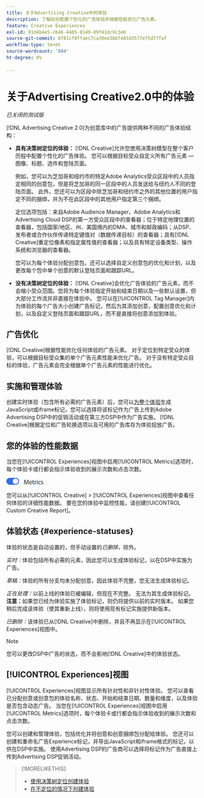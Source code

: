 ```yaml
---
title: 关于Advertising Creative中的体验
description: 了解如何配置个性化的广告体验并根据性能优化广告元素。
feature: Creative Experiences
exl-id: 91d4b4e5-c646-4485-8149-89f41dc9c3e6
source-git-commit: 8f81cf8ffaec7ca30ee3bbfd45d3577e75d77faf
workflow-type: tm+mt
source-wordcount: '804'
ht-degree: 0%

---
```


# 关于Advertising Creative2.0中的体验

*已关闭的测试版*

<!-- Revisit Description metadata -->

<!-- MORE -->

[!DNL Advertising Creative 2.0]为创意库<!-- can use a single library only -->中的广告提供两种不同的广告体验结构：

* **具有决策树定位的体验：** [!DNL Creative]允许您使用决策树模型在整个客户历程中配置个性化的广告体验。 您可以根据目标受众自定义所有广告元素 — 图像、标题、选件和登陆页面。

  例如，您可以为芝加哥和纽约市的特定Adobe Analytics受众区段中的人员指定相同的创意包，但是将芝加哥的同一区段中的人员发送给与纽约人不同的登陆页面。 此外，您还可以为区段中除芝加哥和纽约市之外的其他位置的用户指定不同的捆绑，并为不在此区段中的其他用户指定第三个捆绑。

  定位选项包括：来自Adobe Audience Manager、Adobe Analytics和Advertising Cloud DSP的第一方受众区段中的查看器；位于特定地理位置的查看器，包括国家/地区、州、美国境内的DMA、城市和邮政编码；从DSP、发布者或合作伙伴传递特定键值对（数据传递目标）的查看器；具有[!DNL Creative]重定位像素和指定属性值的查看器；以及具有特定设备类型、操作系统和浏览器的查看器。

  您可以为每个体验分配创意包，还可以选择自定义创意包的优化和计划，以及更改每个包中单个创意的默认登陆页面和跟踪URL<!-- and any flexible attributes -->。

* **没有决策树定位的体验：** [!DNL Creative]会优化广告体验的广告元素，而不会缩小受众范围。<!-- For first-party creatives, [!DNL Creative] serves the ads. -->您将为每个体验指定开始和结束日期以及一些默认设置，但大部分工作流并非直接在体验中。 您可以在[!UICONTROL Tag Manager]内为体验的每个广告大小创建广告标记，然后为其添加创意，配置创意优化和计划，以及自定义登陆页面和跟踪URL，而不是直接将创意添加到体验。

## 广告优化

<!-- MORE -->
[!DNL Creative]根据性能优化任何体验的广告元素。 对于定位到特定受众的体验，可以根据目标受众集的单个广告元素性能来优化广告。 对于没有特定受众目标的体验，广告元素会完全根据单个广告元素的性能进行优化。

## 实施和管理体验

创建实时体验（包含所有必需的广告元素）后，您可以[为整个体验](experience-tag-export.md)生成JavaScript或iframe标记，您可以选择将该标记作为广告上传到Adobe Advertising DSP中的促销活动或在第三方DSP中作为广告实施。 [!DNL Creative]根据定位和广告轮换选项以及可用的广告库存为体验投放广告。

## 您的体验的性能数据

当您在[!UICONTROL Experiences]视图中启用[!UICONTROL Metrics]选项时，每个体验卡或行都会指示体验收到的展示次数和点击次数。

![量度选项](/help/creative/assets/metrics-option.png "量度选项")

<!-- insert screen shot of Metrics option?  If not, then add instructions elsewhere -->

<!-- I don't see this as of 1/9; why only in the table view?   You can also add conversion columns in the table view. -->

您可以从[!UICONTROL Creative] > [!UICONTROL Experiences]视图中查看任何体验的详细性能数据。 要在您的体验中监控性能，请创建[!UICONTROL Custom Creative Report]。

<!--
You can [view detailed performance data for any experience](experience-performance-details.md) from the Creative > Experiences view. To monitor performance across your experiences, [create custom reports](/help/dsp/reports/report-create.md).
-->

## 体验状态 {#experience-statuses}

<!-- verify that these are all still the same -->

体验的状态是自动设置的，但手动设置的&#x200B;*已删除，*&#x200B;除外。

*实时：*&#x200B;体验包括所有必需的元素，因此您可以生成体验标记，以在DSP中实施为广告。<!-- A live experience may be scheduled to start in the future -->

*草稿：*&#x200B;体验的所有分支均未分配创意，因此体验不完整，您无法生成体验标记。

*正在处理：*&#x200B;以前上线的体验已被编辑，但现在不完整。 无法为其生成体验标记。 **注意：**&#x200B;如果您已经为体验实施了体验标记，则仍将提供以前的实时版本。 如果您稍后完成该体验（使其重新上线），则将使用现有标记实施提供新版本。

*已删除：*&#x200B;该体验已从[!DNL Creative]中删除，并且不再显示在[!UICONTROL Experiences]视图中。

>[!NOTE]
>
>您可以更改DSP中广告的状态，而不会影响[!DNL Creative]中的体验状态。

## [!UICONTROL Experiences]视图

[!UICONTROL Experiences]视图显示所有针对性和非针对性体验。 您可以查看已分配创意或创意包的体验名称、状态、开始和结束日期、数量和维度，以及体验是否包含动态广告。 当您在[!UICONTROL Experiences]视图中启用[!UICONTROL Metrics]选项时，每个体验卡或行都会指示体验收到的展示次数和点击次数。

您可以创建和管理体验，包括优化并将创意和创意捆绑包分配给体验。 您还可以创建和重命名广告Experience标记，并导出JavaScript和iframe格式的标记，以供在DSP中实施。 使用Advertising DSP的广告商可以选择将标记作为广告直接上传到Advertising DSP促销活动。

<!--
### Available actions

* [Download data within the view](experience-download-view.md)

        + [Assign and unassign creative bundles to a final node](/help/creative/experiences/experience-assign-creative-bundles.md)
* Experiences with decision tree targeting: [Create](/help/creative/experiences/experience-create-targeting.md) and [edit](/help/creative/experiences/experience-edit-targeting.md) experiences, [assign and unassign creative bundles](/help/creative/experiences/experience-assign-creative-bundles.md), [customize creative optimization and scheduling](/help/creative/experiences/experience-optimization-scheduling-targeting.md), and [customize the tracking URLs for creatives](/help/creative/experiences/experience-tracking-urls-targeting.md)

* Experiences without decision tree targeting: [Create](experience-create-no-targeting.md) and [edit](/help/creative/experiences/experience-edit-no-targeting.md)

* [Clone](experience-clone.md) an experience

* [Preview](experience-preview.md) an experience

* [Share a demo URL](experience-share-demo-url.md) for an experience

* [Export ad tags for an experience](experience-tag-export.md)

* [Delete](experience-delete.md) an experience

-->

<!-- You can add or remove labels for your experiences.-->

<!-- Add links to workflows once they're done -->

>[!MORELIKETHIS]
>
>* [使用决策树定位创建体验](experience-create-targeting.md)
>* [在不定位的情况下创建体验](experience-create-no-targeting.md)
